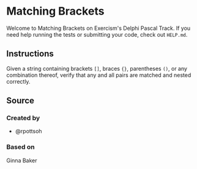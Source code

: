 # Matching Brackets

Welcome to Matching Brackets on Exercism's Delphi Pascal Track.
If you need help running the tests or submitting your code, check out `HELP.md`.

## Instructions

Given a string containing brackets `[]`, braces `{}`, parentheses `()`,
or any combination thereof, verify that any and all pairs are matched
and nested correctly.

## Source

### Created by

- @rpottsoh

### Based on

Ginna Baker
